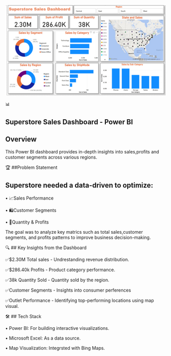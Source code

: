 ![image alt](https://github.com/MuraliCodes/-Data-Visualization-and-Storytelling/blob/344c11bd6450477f075f5e06cbac702c315a39e4/Superstore%20Sales%20Dashboard.png)

📊 
## Superstore Sales Dashboard - Power BI

## Overview

This Power BI dashboard provides in-depth insights into sales,profits and customer segments across various regions.

🏆 ##Problem Statement

## Superstore needed a data-driven to optimize:

•	📈Sales Performance

•	🛍Customer Segments

•	🏬Quantity & Profits

The goal was to analyze key matrics such as total sales,customer segments, and profits patterns to improve business decision-making.

🔍 ## Key Insights from the Dashboard

✅$2.30M Total sales - Undrestanding revenue distribution.

✅$286.40k Profits - Product category performance.

✅38k Quantity Sold - Quantity sold by the region.

✅Customer Segments - Insights into consumer perferences

✅Outlet Performance - Identifying top-performing locations using map visual.

🛠 ## Tech Stack

•	Power BI: For building interactive visualizations.

•	Microsoft Excel: As a data source.

•	Map Visualization: Integrsted with Bing Maps.
